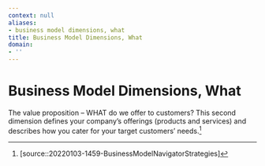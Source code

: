 ```yaml
---
context: null
aliases:
- business model dimensions, what
title: Business Model Dimensions, What
domain:
- ''
---
```


# Business Model Dimensions, What

The value proposition – WHAT do we offer to customers? This second dimension defines your company’s offerings (products and services) and describes how you cater for your target customers’ needs.[^1]

[^1]: [source::20220103-1459-BusinessModelNavigatorStrategies]
